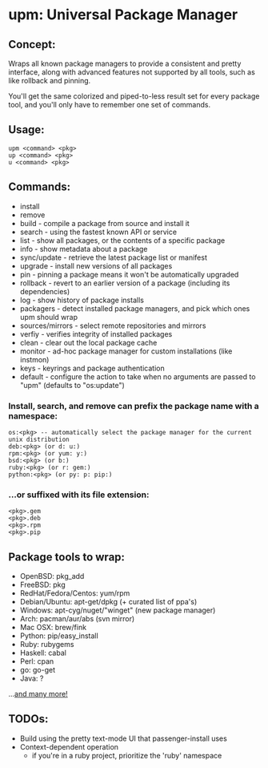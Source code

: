 # upm: Universal Package Manager

## Concept:

Wraps all known package managers to provide a consistent and pretty interface, along with advanced features not supported by all tools, such as like rollback and pinning.

You'll get the same colorized and piped-to-less result set for every package tool, and you'll only have to remember one set of commands.

## Usage:

```
upm <command> <pkg>
up <command> <pkg>
u <command> <pkg>
```

## Commands:

* install
* remove
* build - compile a package from source and install it
* search - using the fastest known API or service
* list - show all packages, or the contents of a specific package
* info - show metadata about a package
* sync/update - retrieve the latest package list or manifest
* upgrade - install new versions of all packages
* pin - pinning a package means it won't be automatically upgraded
* rollback - revert to an earlier version of a package (including its dependencies)
* log - show history of package installs 
* packagers - detect installed package managers, and pick which ones upm should wrap
* sources/mirrors - select remote repositories and mirrors
* verfiy - verifies integrity of installed packages
* clean - clear out the local package cache
* monitor - ad-hoc package manager for custom installations (like instmon)
* keys - keyrings and package authentication
* default - configure the action to take when no arguments are passed to "upm" (defaults to "os:update")

### Install, search, and remove can prefix the package name with a namespace:

```
os:<pkg> -- automatically select the package manager for the current unix distribution
deb:<pkg> (or d: u:)
rpm:<pkg> (or yum: y:)
bsd:<pkg> (or b:)
ruby:<pkg> (or r: gem:)
python:<pkg> (or py: p: pip:)
```

### ...or suffixed with its file extension:

```
<pkg>.gem
<pkg>.deb
<pkg>.rpm
<pkg>.pip
```

## Package tools to wrap:

* OpenBSD: pkg_add
* FreeBSD: pkg
* RedHat/Fedora/Centos: yum/rpm
* Debian/Ubuntu: apt-get/dpkg (+ curated list of ppa's)
* Windows: apt-cyg/nuget/"winget" (new package manager)
* Arch: pacman/aur/abs (svn mirror)
* Mac OSX: brew/fink
* Python: pip/easy_install
* Ruby: rubygems
* Haskell: cabal
* Perl: cpan
* go: go-get
* Java: ?

...[and many more!](https://en.wikipedia.org/wiki/List_of_software_package_management_systems)


## TODOs:

* Build using the pretty text-mode UI that passenger-install uses
* Context-dependent operation
  * if you're in a ruby project, prioritize the 'ruby' namespace
